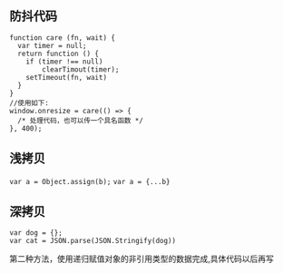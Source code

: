 ## 防抖代码
```
function care (fn, wait) {
  var timer = null;
  return function () {
    if (timer !== null) 
        clearTimout(timer);
    setTimeout(fn, wait)
  }
}
//使用如下:
window.onresize = care(() => {
  /* 处理代码，也可以传一个具名函数 */
}, 400);
```

## 浅拷贝
`var a = Object.assign(b);`
`var a = {...b}`

## 深拷贝
```
var dog = {};
var cat = JSON.parse(JSON.Stringify(dog))
```
第二种方法，使用递归赋值对象的非引用类型的数据完成,具体代码以后再写